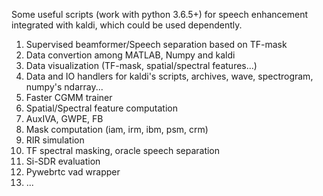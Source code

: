 Some useful scripts (work with python 3.6.5+) for speech enhancement integrated with kaldi, which could be used dependently.

1. Supervised beamformer/Speech separation based on TF-mask
2. Data convertion among MATLAB, Numpy and kaldi
3. Data visualization (TF-mask, spatial/spectral features...)
4. Data and IO handlers for kaldi's scripts, archives, wave, spectrogram, numpy's ndarray...
5. Faster CGMM trainer
6. Spatial/Spectral feature computation
7. AuxIVA, GWPE, FB
8. Mask computation (iam, irm, ibm, psm, crm)
9. RIR simulation
10. TF spectral masking, oracle speech separation
11. Si-SDR evaluation
12. Pywebrtc vad wrapper
13. ...
